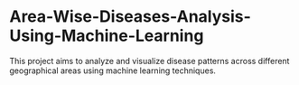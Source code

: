# Area-Wise-Diseases-Analysis-Using-Machine-Learning
This project aims to analyze and visualize disease patterns across different geographical areas using machine learning techniques.
